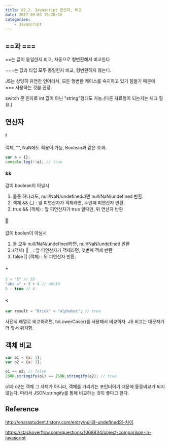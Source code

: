 ```yaml
---
title: 02.2. Javascript 연산자, 비교
date: 2017-09-03 19:28:10
categories:
    - Javascript
---
```


## ==과 ===

==는 값이 동일한지 비교, 자동으로 형변환해서 비교한다

===는 값과 타입 모두 동일한지 비교, 형변환하지 않는다.

JS는 상당히 유연한 언어라서, 모든 형변환 케이스를 숙지하고 있기 힘들기 때문에 === 사용하는 것을 권장.

switch 문 인자로 int 값이 아닌 "string"형태도 가능.(다른 자료형이 되는지는 체크 필요.)


## 연산자

#### !

객체, "", NaN에도 적용이 가능, Boolean과 같은 효과.

````javascript
var a = {};
console.log(!!a); // true
````

#### &&

값이 boolean이 아닐시

1. 둘중 하나라도, null/NaN/undefined라면 null/NaN/undefined 반환.
2. 객체 && (_)  : 앞 피연산자가 객체라면, 두번째 피연산자 반환.
3. true && (객체) : 앞 피연산자가 true 일때만, 뒤 연산자 반환

#### ||

값이 boolen이 아닐시

1. 둘 모두 null/NaN/undefined라면, null/NaN/undefined 반환
2. (객체) || _ : 앞 피연산자가 객체라면, 첫번째 객체 반환
3. false ||  (객체) : 뒤 피연산자 반환.

#### +

````javascript
5 + "5" // 55
"abc =" + 3 + 8 // abc38
5 - true // 4
````

#### <

````javascript
var result = "Brick" < "alphabet"; // true
````

사전식 배열로 비교하려면, toLowerCase()를 사용해서 비교하자. JS 비교는 대문자가 더 앞서 위치함.

## 객체 비교

````javascript
var o1 = {a: 1};
var o2 = {a: 2};

o1 == o2; // false
JSON.stringify(o1) == JSON.stringify(o2); // true
````

o1과 o2는 객체 그 자체가 아니라, 객체를 가리키는 포인터이기 때문에 동등비교가 되지 않는다. 따라서 JSON.stringify를 통해 비교하는 것이 좋다고 한다.





## Reference

http://enarastudent.tistory.com/entry/null과-undefined의-차이

https://stackoverflow.com/questions/1068834/object-comparison-in-javascript
